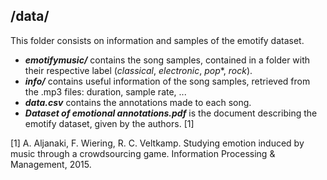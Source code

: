 ## /data/

This folder consists on information and samples of the emotify dataset.

- ***emotifymusic/*** contains the song samples, contained in a folder with their respective label (*classical*, *electronic*, *pop**, *rock*).
- ***info/*** contains useful information of the song samples, retrieved from the .mp3 files: duration, sample rate, ...
- ***data.csv*** contains the annotations made to each song.
- ***Dataset of emotional annotations.pdf*** is the document describing the emotify dataset, given by the authors. [1] 

[1] A. Aljanaki, F. Wiering, R. C. Veltkamp. Studying emotion induced by music through a crowdsourcing game. Information Processing & Management, 2015.







